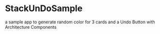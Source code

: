 # StackUnDoSample
a sample app to generate random color for 3 cards and a Undo Button with Architecture Components 
